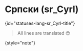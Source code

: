 # Српски (sr_Cyrl)
{id="statuses-lang-sr_Cyrl-title"}



> All lines are translated 😊
>
{style="note"}

